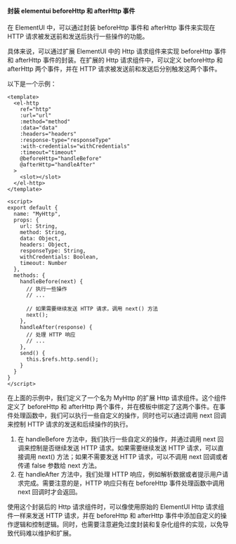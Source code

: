 <!--
 * @Author: Shu Binqi
 * @Date: 2023-04-03 19:36:49
 * @LastEditors: Shu Binqi
 * @LastEditTime: 2023-04-03 20:00:37
 * @Description: HTTP 事件
 * @Version: 1.0.0
 * @FilePath: \interviewQuestions\前端项目\前端项目封装\封装Element项目\封装HTTP事件.md
-->

#### 封装 elementui beforeHttp 和 afterHttp 事件

在 ElementUI 中，可以通过封装 beforeHttp 事件和 afterHttp 事件来实现在 HTTP 请求被发送前和发送后执行一些操作的功能。

具体来说，可以通过扩展 ElementUI 中的 Http 请求组件来实现 beforeHttp 事件和 afterHttp 事件的封装。在扩展的 Http 请求组件中，可以定义 beforeHttp 和 afterHttp 两个事件，并在 HTTP 请求被发送前和发送后分别触发这两个事件。

以下是一个示例：

```
<template>
  <el-http
    ref="http"
    :url="url"
    :method="method"
    :data="data"
    :headers="headers"
    :response-type="responseType"
    :with-credentials="withCredentials"
    :timeout="timeout"
    @beforeHttp="handleBefore"
    @afterHttp="handleAfter"
  >
    <slot></slot>
  </el-http>
</template>

<script>
export default {
  name: "MyHttp",
  props: {
    url: String,
    method: String,
    data: Object,
    headers: Object,
    responseType: String,
    withCredentials: Boolean,
    timeout: Number
  },
  methods: {
    handleBefore(next) {
      // 执行一些操作
      // ...

      // 如果需要继续发送 HTTP 请求，调用 next() 方法
      next();
    },
    handleAfter(response) {
      // 处理 HTTP 响应
      // ...
    },
    send() {
      this.$refs.http.send();
    }
  }
}
</script>
```

在上面的示例中，我们定义了一个名为 MyHttp 的扩展 Http 请求组件。这个组件定义了 beforeHttp 和 afterHttp 两个事件，并在模板中绑定了这两个事件。在事件处理函数中，我们可以执行一些自定义的操作，同时也可以通过调用 next 回调来控制 HTTP 请求的发送和后续操作的执行。

1. 在 handleBefore 方法中，我们执行一些自定义的操作，并通过调用 next 回调来控制是否继续发送 HTTP 请求。如果需要继续发送 HTTP 请求，可以直接调用 next() 方法；如果不需要发送 HTTP 请求，可以不调用 next 回调或者传递 false 参数给 next 方法。
1. 在 handleAfter 方法中，我们处理 HTTP 响应，例如解析数据或者提示用户请求完成。需要注意的是，HTTP 响应只有在 beforeHttp 事件处理函数中调用 next 回调时才会返回。

使用这个封装后的 Http 请求组件时，可以像使用原始的 ElementUI Http 请求组件一样来发送 HTTP 请求，并在 beforeHttp 和 afterHttp 事件中添加自定义的操作逻辑和控制逻辑。同时，也需要注意避免过度封装和复杂化组件的实现，以免导致代码难以维护和扩展。
